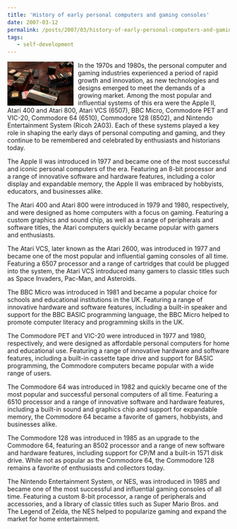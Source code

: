 ```yaml
---
title: 'History of early personal computers and gaming consoles'
date: 2007-03-12
permalink: /posts/2007/03/history-of-early-personal-computers-and-gaming-consoles/
tags:
   - self-development
---
```


<img width="150" alt="atari" src="/images/posts/history-of-early-personal-computers-and-gaming-consoles.jpg" style="float: left; margin-right: 10px;" /> In the 1970s and 1980s, the personal computer and gaming industries experienced a period of rapid growth and innovation, as new technologies and designs emerged to meet the demands of a growing market. Among the most popular and influential systems of this era were the Apple II, Atari 400 and Atari 800, Atari VCS (6507), BBC Micro, Commodore PET and VIC-20, Commodore 64 (6510), Commodore 128 (8502), and Nintendo Entertainment System (Ricoh 2A03). Each of these systems played a key role in shaping the early days of personal computing and gaming, and they continue to be remembered and celebrated by enthusiasts and historians today.

The Apple II was introduced in 1977 and became one of the most successful and iconic personal computers of the era. Featuring an 8-bit processor and a range of innovative software and hardware features, including a color display and expandable memory, the Apple II was embraced by hobbyists, educators, and businesses alike.

The Atari 400 and Atari 800 were introduced in 1979 and 1980, respectively, and were designed as home computers with a focus on gaming. Featuring a custom graphics and sound chip, as well as a range of peripherals and software titles, the Atari computers quickly became popular with gamers and enthusiasts.

The Atari VCS, later known as the Atari 2600, was introduced in 1977 and became one of the most popular and influential gaming consoles of all time. Featuring a 6507 processor and a range of cartridges that could be plugged into the system, the Atari VCS introduced many gamers to classic titles such as Space Invaders, Pac-Man, and Asteroids.

The BBC Micro was introduced in 1981 and became a popular choice for schools and educational institutions in the UK. Featuring a range of innovative hardware and software features, including a built-in speaker and support for the BBC BASIC programming language, the BBC Micro helped to promote computer literacy and programming skills in the UK.

The Commodore PET and VIC-20 were introduced in 1977 and 1980, respectively, and were designed as affordable personal computers for home and educational use. Featuring a range of innovative hardware and software features, including a built-in cassette tape drive and support for BASIC programming, the Commodore computers became popular with a wide range of users.

The Commodore 64 was introduced in 1982 and quickly became one of the most popular and successful personal computers of all time. Featuring a 6510 processor and a range of innovative software and hardware features, including a built-in sound and graphics chip and support for expandable memory, the Commodore 64 became a favorite of gamers, hobbyists, and businesses alike.

The Commodore 128 was introduced in 1985 as an upgrade to the Commodore 64, featuring an 8502 processor and a range of new software and hardware features, including support for CP/M and a built-in 1571 disk drive. While not as popular as the Commodore 64, the Commodore 128 remains a favorite of enthusiasts and collectors today.

The Nintendo Entertainment System, or NES, was introduced in 1985 and became one of the most successful and influential gaming consoles of all time. Featuring a custom 8-bit processor, a range of peripherals and accessories, and a library of classic titles such as Super Mario Bros. and The Legend of Zelda, the NES helped to popularize gaming and expand the market for home entertainment.
